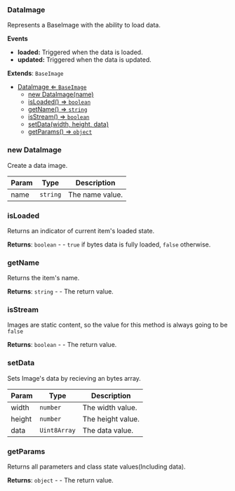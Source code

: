 <a name="DataImage"></a>

### DataImage 
Represents a BaseImage with the ability to load data.

**Events**
* **loaded:** Triggered when the data is loaded.
* **updated:** Triggered when the data is updated.


**Extends**: <code>BaseImage</code>  

* [DataImage ⇐ <code>BaseImage</code>](#DataImage)
    * [new DataImage(name)](#new-DataImage)
    * [isLoaded() ⇒ <code>boolean</code>](#isLoaded)
    * [getName() ⇒ <code>string</code>](#getName)
    * [isStream() ⇒ <code>boolean</code>](#isStream)
    * [setData(width, height, data)](#setData)
    * [getParams() ⇒ <code>object</code>](#getParams)

<a name="new_DataImage_new"></a>

### new DataImage
Create a data image.


| Param | Type | Description |
| --- | --- | --- |
| name | <code>string</code> | The name value. |

<a name="DataImage+isLoaded"></a>

### isLoaded
Returns an indicator of current item's loaded state.


**Returns**: <code>boolean</code> - - `true` if bytes data is fully loaded, `false` otherwise.  
<a name="DataImage+getName"></a>

### getName
Returns the item's name.


**Returns**: <code>string</code> - - The return value.  
<a name="DataImage+isStream"></a>

### isStream
Images are static content, so the value for this method is always going to be `false`


**Returns**: <code>boolean</code> - - The return value.  
<a name="DataImage+setData"></a>

### setData
Sets Image's data by recieving an bytes array.



| Param | Type | Description |
| --- | --- | --- |
| width | <code>number</code> | The width value. |
| height | <code>number</code> | The height value. |
| data | <code>Uint8Array</code> | The data value. |

<a name="DataImage+getParams"></a>

### getParams
Returns all parameters and class state values(Including data).


**Returns**: <code>object</code> - - The return value.  
